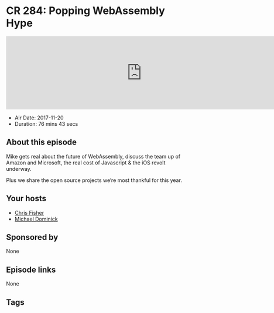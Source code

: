 # CR 284: Popping WebAssembly Hype

<iframe src="https://player.fireside.fm/v2/MLf2ZzhC+fQE87UBr?theme=dark" width="740" height="200" frameborder="0" scrolling="no"></iframe>

* Air Date: 2017-11-20
* Duration: 76 mins 43 secs

## About this episode

Mike gets real about the future of WebAssembly, discuss the team up of Amazon and Microsoft, the real cost of Javascript & the iOS revolt underway.

Plus we share the open source projects we’re most thankful for this year.

## Your hosts
* [Chris Fisher](https://coder.show/hosts/chrislas)
* [Michael Dominick](https://coder.show/hosts/michael)

## Sponsored by

None



## Episode links

None



## Tags

